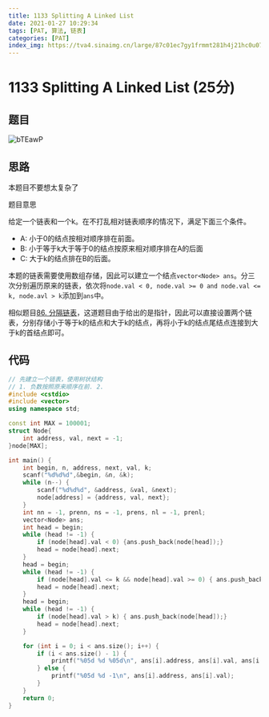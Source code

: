 ```yaml
---
title: 1133 Splitting A Linked List
date: 2021-01-27 10:29:34
tags: [PAT, 算法, 链表]
categories: [PAT]
index_img: https://tva4.sinaimg.cn/large/87c01ec7gy1frmmt281h4j21hc0u07wj.jpg
---
```


# 1133 Splitting A Linked List (25分)

## 题目

![bTEawP](https://gitee.com/yoyhm/oss/raw/master/uPic/bTEawP.png)

## 思路

本题目不要想太复杂了

题目意思

给定一个链表和一个k。在不打乱相对链表顺序的情况下，满足下面三个条件。

- A: 小于0的结点按相对顺序排在前面。
- B: 小于等于k大于等于0的结点按原来相对顺序排在A的后面
- C: 大于k的结点排在B的后面。

本题的链表需要使用数组存储，因此可以建立一个结点`vector<Node> ans`。分三次分别遍历原来的链表，依次将`node.val < 0, node.val >= 0 and node.val <= k, node.avl > k`添加到`ans`中。

相似题目[86. 分隔链表](https://leetcode-cn.com/problems/partition-list/)，这道题目由于给出的是指针，因此可以直接设置两个链表，分别存储小于等于k的结点和大于k的结点，再将小于k的结点尾结点连接到大于k的首结点即可。

## 代码

```C++
// 先建立一个链表，使用树状结构
// 1. 负数按照原来顺序在前. 2.
#include <cstdio>
#include <vector>
using namespace std;

const int MAX = 100001;
struct Node{
    int address, val, next = -1;
}node[MAX];

int main() {
    int begin, n, address, next, val, k;
    scanf("%d%d%d",&begin, &n, &k);
    while (n--) {
        scanf("%d%d%d", &address, &val, &next);
        node[address] = {address, val, next};
    }
    int nn = -1, prenn, ns = -1, prens, nl = -1, prenl;
    vector<Node> ans;
    int head = begin;
    while (head != -1) {
        if (node[head].val < 0) {ans.push_back(node[head]);}
        head = node[head].next;
    }
    head = begin;
    while (head != -1) {
        if (node[head].val <= k && node[head].val >= 0) { ans.push_back(node[head]);}
        head = node[head].next;
    }
    head = begin;
    while (head != -1) {
        if (node[head].val > k) { ans.push_back(node[head]);}
        head = node[head].next;
    }

    for (int i = 0; i < ans.size(); i++) {
        if (i < ans.size() - 1) {
            printf("%05d %d %05d\n", ans[i].address, ans[i].val, ans[i + 1].address);
        } else {
            printf("%05d %d -1\n", ans[i].address, ans[i].val);
        }
    }
    return 0;
}
```
